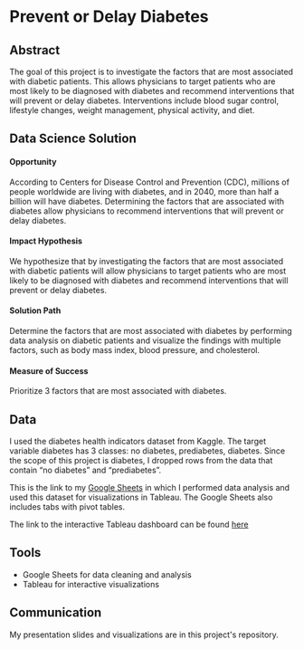 # Prevent or Delay Diabetes 

## Abstract  

The goal of this project is to investigate the factors that are most associated with diabetic patients. This allows physicians to target patients who are most likely to be diagnosed with diabetes and recommend interventions that will prevent or delay diabetes. Interventions include blood sugar control, lifestyle changes, weight management, physical activity, and diet.

## Data Science Solution  
#### Opportunity  

According to Centers for Disease Control and Prevention (CDC), millions of people worldwide are living with diabetes, and in 2040, more than half a billion will have diabetes. Determining the factors that are associated with diabetes allow physicians to recommend interventions that will prevent or delay diabetes.

#### Impact Hypothesis

We hypothesize that by investigating the factors that are most associated with diabetic patients will allow physicians to target patients who are most likely to be diagnosed with diabetes and recommend interventions that will prevent or delay diabetes.

#### Solution Path

Determine the factors that are most associated with diabetes by performing data analysis on diabetic patients and visualize the findings with multiple factors, such as body mass index, blood pressure, and cholesterol. 

#### Measure of Success

Prioritize 3 factors that are most associated with diabetes.

## Data

I used the diabetes health indicators dataset from Kaggle. The target variable diabetes has 3 classes: no diabetes, prediabetes, diabetes. Since the scope of this project is diabetes, I dropped rows from the data that contain “no diabetes” and “prediabetes”.

This is the link to my [Google Sheets](https://docs.google.com/spreadsheets/d/1b-Q0xCfvJscso6oaSr4-d8KaJHbQKmAaRCActu_F7Sw/edit#gid=2081386921) in which I performed data analysis and used this dataset for visualizations in Tableau. The Google Sheets also includes tabs with pivot tables.

The link to the interactive Tableau dashboard can be found [here](https://public.tableau.com/app/profile/jillk/viz/DiabetesAnalysis_16572561299050/Dashboard1)

## Tools
* Google Sheets for data cleaning and analysis
* Tableau for interactive visualizations

## Communication

My presentation slides and visualizations are in this project's repository.
